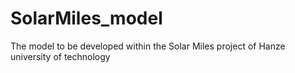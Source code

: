 # SolarMiles_model
The model to be developed within the Solar Miles project of Hanze university of technology
